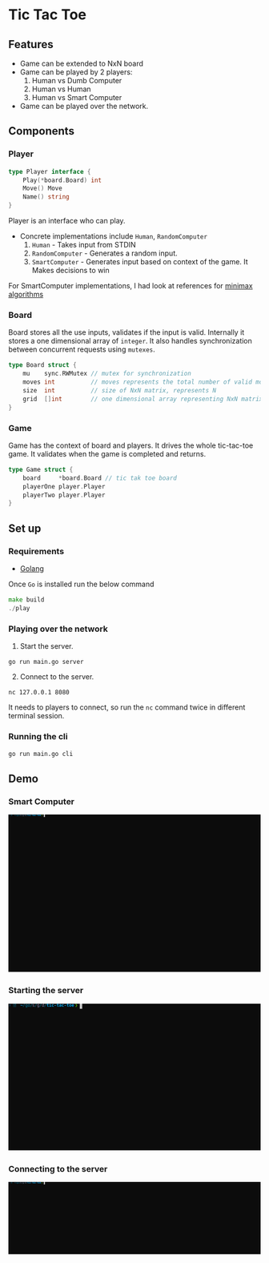 # Tic Tac Toe

## Features

- Game can be extended to NxN board
- Game can be played by 2 players:
    1. Human vs Dumb Computer
    2. Human vs Human
    3. Human vs Smart Computer
- Game can be played over the network.


## Components

### Player

```go
type Player interface {
    Play(*board.Board) int
    Move() Move
    Name() string
}
```

Player is an interface who can play.

- Concrete implementations include `Human`, `RandomComputer`
    1. `Human` - Takes input from STDIN
    2. `RandomComputer` - Generates a random input.
    3. `SmartComputer` - Generates input based on context of the game. It Makes decisions to win

For SmartComputer implementations, I had look at references for [minimax algorithms](https://www.youtube.com/watch?v=trKjYdBASyQ&t=772s&ab_channel=TheCodingTrain)

### Board

Board stores all the use inputs, validates if the input is valid.
Internally it stores a one dimensional array of `integer`.
It also handles synchronization between concurrent requests using `mutexes`.

```go
type Board struct {
    mu    sync.RWMutex // mutex for synchronization
    moves int          // moves represents the total number of valid moves made on board
    size  int          // size of NxN matrix, represents N
    grid  []int        // one dimensional array representing NxN matrix
}
```

### Game

Game has the context of board and players. It drives the whole tic-tac-toe game.
It validates when the game is completed and returns.

```go
type Game struct {
    board     *board.Board // tic tak toe board
    playerOne player.Player
    playerTwo player.Player
}
```

## Set up

### Requirements

- [Golang](https://golang.org/dl/)

Once `Go` is installed run the below command

```go
make build
./play
```

### Playing over the network

1. Start the server.

```shell
go run main.go server
```

2. Connect to the server.

```shell
nc 127.0.0.1 8080
```

It needs to players to connect, so run the `nc` command twice in different terminal session.

### Running the cli

```shell
go run main.go cli
```

## Demo

### Smart Computer

<img src="smart_computer.svg"/>


### Starting the server

<img src="server_startup.svg"/>


### Connecting to the server

<img src="network_play.svg"/>
